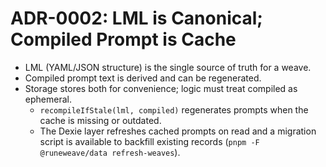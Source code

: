 # ADR-0002: LML is Canonical; Compiled Prompt is Cache

- LML (YAML/JSON structure) is the single source of truth for a weave.
- Compiled prompt text is derived and can be regenerated.
- Storage stores both for convenience; logic must treat compiled as ephemeral.
  - `recompileIfStale(lml, compiled)` regenerates prompts when the cache is missing or outdated.
  - The Dexie layer refreshes cached prompts on read and a migration script is available to backfill existing records (`pnpm -F @runeweave/data refresh-weaves`).
